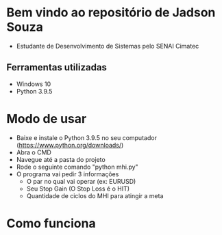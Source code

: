 # Bem vindo ao repositório de Jadson Souza

- Estudante de Desenvolvimento de Sistemas pelo SENAI Cimatec

## Ferramentas utilizadas

- Windows 10
- Python 3.9.5

# Modo de usar

- Baixe e instale o Python 3.9.5 no seu computador (https://www.python.org/downloads/)
- Abra o CMD
- Navegue até a pasta do projeto
- Rode o seguinte comando "python mhi.py"
- O programa vai pedir 3 informações
    - O par no qual vai operar (ex: EURUSD)
    - Seu Stop Gain (O Stop Loss é o HIT)
    - Quantidade de ciclos do MHI para atingir a meta

# Como funciona
